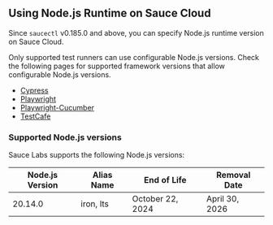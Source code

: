 ## Using Node.js Runtime on Sauce Cloud

Since `saucectl` v0.185.0 and above, you can specify Node.js runtime version on Sauce Cloud.

Only supported test runners can use configurable Node.js versions. Check the following pages for supported framework versions that allow configurable Node.js versions.

- [Cypress](../cypress.md#supported-testing-platforms)
- [Playwright](../playwright.md#supported-testing-platforms)
- [Playwright-Cucumber](../playwright.md#supported-testing-platforms)
- [TestCafe](../testcafe.md#supported-testing-platforms)

### Supported Node.js versions

Sauce Labs supports the following Node.js versions:

<table id="table-nodejs">
  <tr>
    <th>Node.js Version</th>
    <th>Alias Name</th>
    <th>End of Life</th>
    <th>Removal Date</th>
  </tr>
  <tbody>
    <tr>
      <td>20.14.0</td>
      <td>iron, lts</td>
      <td>October 22, 2024</td>
      <td>April 30, 2026</td>
    </tr>
  </tbody>
</table>
